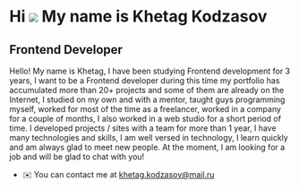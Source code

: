 Hi ![](https://user-images.githubusercontent.com/18350557/176309783-0785949b-9127-417c-8b55-ab5a4333674e.gif) My name is Khetag Kodzasov
========================================================================================================================================

Frontend Developer
------------------

Hello! My name is Khetag, I have been studying Frontend development for 3 years, I want to be a Frontend developer during this time my portfolio has accumulated more than 20+ projects and some of them are already on the Internet, I studied on my own and with a mentor, taught guys programming myself, worked for most of the time as a freelancer, worked in a company for a couple of months, I also worked in a web studio for a short period of time. I developed projects / sites with a team for more than 1 year, I have many technologies and skills, I am well versed in technology, I learn quickly and am always glad to meet new people. At the moment, I am looking for a job and will be glad to chat with you!

* ✉️  You can contact me at [khetag.kodzasov@mail.ru](mailto:khetag.kodzasov@mail.ru)
